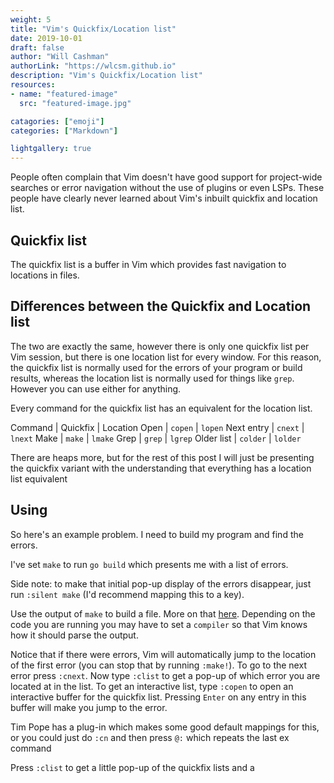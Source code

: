 ```yaml
---
weight: 5
title: "Vim's Quickfix/Location list"
date: 2019-10-01
draft: false
author: "Will Cashman"
authorLink: "https://wlcsm.github.io"
description: "Vim's Quickfix/Location list"
resources:
- name: "featured-image"
  src: "featured-image.jpg"

catagories: ["emoji"]
categories: ["Markdown"]

lightgallery: true
---
```


People often complain that Vim doesn't have good support for project-wide searches or error navigation without the use of plugins or even LSPs. These people have clearly never learned about Vim's inbuilt quickfix and location list.


## Quickfix list

The quickfix list is a buffer in Vim which provides fast navigation to locations in files. 


## Differences between the Quickfix and Location list

The two are exactly the same, however there is only one quickfix list per Vim session, but there is one location list for every window. For this reason, the quickfix list is normally used for the errors of your program or build results, whereas the location list is normally used for things like `grep`. However you can use either for anything.

Every command for the quickfix list has an equivalent for the location list. 

Command | Quickfix | Location 
Open | `copen` | `lopen`
Next entry | `cnext` | `lnext`
Make | `make` | `lmake`
Grep | `grep` | `lgrep`
Older list | `colder` | `lolder`

There are heaps more, but for the rest of this post I will just be presenting the quickfix variant with the understanding that everything has a location list equivalent

## Using

So here's an example problem. I need to build my program and find the errors.

I've set `make` to run `go build` which presents me with a list of errors. 

Side note: to make that initial pop-up display of the errors disappear, just run `:silent make` (I'd recommend mapping this to a key).

Use the output of `make` to build a file. More on that [here](). Depending on the code you are running you may have to set a `compiler` so that Vim knows how it should parse the output. 

Notice that if there were errors, Vim will automatically jump to the location of the first error (you can stop that by running `:make!`). To go to the next error press `:cnext`. Now type `:clist` to get a pop-up of which error you are located at in the list. To get an interactive list, type `:copen` to open an interactive buffer for the quickfix list. Pressing `Enter` on any entry in this buffer will make you jump to the error.

Tim Pope has a plug-in which makes some good default mappings for this, or you could just do `:cn` and then press `@:` which repeats the last ex command

Press `:clist` to get a little pop-up of the quickfix lists and a 

